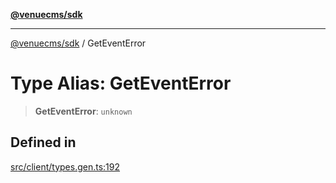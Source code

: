 [**@venuecms/sdk**](../README.md)

***

[@venuecms/sdk](../README.md) / GetEventError

# Type Alias: GetEventError

> **GetEventError**: `unknown`

## Defined in

[src/client/types.gen.ts:192](https://github.com/venuecms/sdk/blob/5b4cd028834bd354af42c2350c53afae614ed54f/src/client/types.gen.ts#L192)
